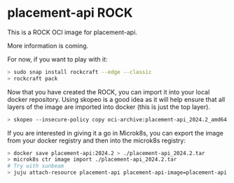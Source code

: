 # placement-api ROCK

This is a ROCK OCI image for placement-api.

More information is coming.

For now, if you want to play with it:

```bash
> sudo snap install rockcraft --edge --classic
> rockcraft pack
```

Now that you have created the ROCK, you can import it into
your local docker repository. Using skopeo is a good idea as
it will help ensure that all layers of the image are imported
into docker (this is just the top layer).

```bash
> skopeo --insecure-policy copy oci-archive:placement-api_2024.2_amd64.rock docker-daemon:placement-api:2024.2
```

If you are interested in giving it a go in Microk8s, you can
export the image from your docker registry and then into the
microk8s registry:

```bash
> docker save placement-api:2024.2 > ./placement-api_2024.2.tar
> microk8s ctr image import ./placement-api_2024.2.tar
# Try with sunbeam
> juju attach-resource placement-api placement-api-image=placement-api:2024.2
```
